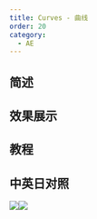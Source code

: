 ```yaml
---
title: Curves - 曲线
order: 20
category:
  - AE
---
```


## 简述

## 效果展示

## 教程

## 中英日对照

![](https://mir.yuelili.com/wp-content/uploads/user/AE/effects/AE-Effects-Color-Curves.png)![](https://mir.yuelili.com/wp-content/uploads/user/AE/effects/AE-Effects-Color-Curves_cn.png)
